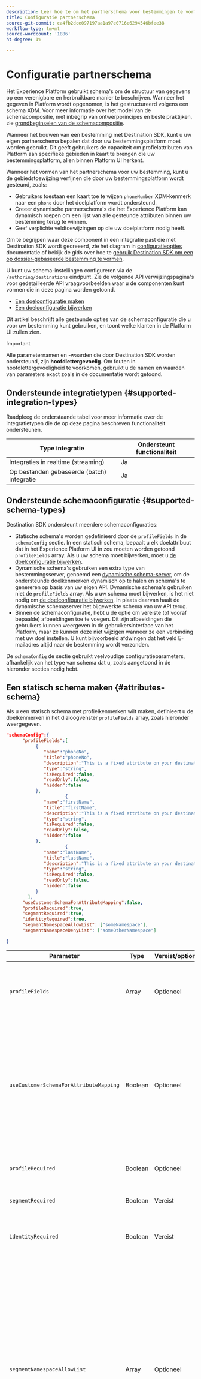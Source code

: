 ```yaml
---
description: Leer hoe te om het partnerschema voor bestemmingen te vormen die met Destination SDK worden gebouwd.
title: Configuratie partnerschema
source-git-commit: ca4fb2dce097197aa1a97e0716e6294546bfee38
workflow-type: tm+mt
source-wordcount: '1886'
ht-degree: 1%

---
```



# Configuratie partnerschema

Het Experience Platform gebruikt schema&#39;s om de structuur van gegevens op een verenigbare en herbruikbare manier te beschrijven. Wanneer het gegeven in Platform wordt opgenomen, is het gestructureerd volgens een schema XDM. Voor meer informatie over het model van de schemacompositie, met inbegrip van ontwerpprincipes en beste praktijken, zie [grondbeginselen van de schemacompositie](../../../../xdm/schema/composition.md).

Wanneer het bouwen van een bestemming met Destination SDK, kunt u uw eigen partnerschema bepalen dat door uw bestemmingsplatform moet worden gebruikt. Dit geeft gebruikers de capaciteit om profielattributen van Platform aan specifieke gebieden in kaart te brengen die uw bestemmingsplatform, allen binnen Platform UI herkent.

Wanneer het vormen van het partnerschema voor uw bestemming, kunt u de gebiedstoewijzing verfijnen die door uw bestemmingsplatform wordt gesteund, zoals:

* Gebruikers toestaan een kaart toe te wijzen `phoneNumber` XDM-kenmerk naar een `phone` door het doelplatform wordt ondersteund.
* Creeer dynamische partnerschema&#39;s die het Experience Platform kan dynamisch roepen om een lijst van alle gesteunde attributen binnen uw bestemming terug te winnen.
* Geef verplichte veldtoewijzingen op die uw doelplatform nodig heeft.

Om te begrijpen waar deze component in een integratie past die met Destination SDK wordt gecreeerd, zie het diagram in [configuratieopties](../configuration-options.md) documentatie of bekijk de gids over hoe te [gebruik Destination SDK om een op dossier-gebaseerde bestemming te vormen](../../guides/configure-file-based-destination-instructions.md#create-server-file-configuration).

U kunt uw schema-instellingen configureren via de `/authoring/destinations` eindpunt. Zie de volgende API verwijzingspagina&#39;s voor gedetailleerde API vraagvoorbeelden waar u de componenten kunt vormen die in deze pagina worden getoond.

* [Een doelconfiguratie maken](../../authoring-api/destination-configuration/create-destination-configuration.md)
* [Een doelconfiguratie bijwerken](../../authoring-api/destination-configuration/update-destination-configuration.md)

Dit artikel beschrijft alle gesteunde opties van de schemaconfiguratie die u voor uw bestemming kunt gebruiken, en toont welke klanten in de Platform UI zullen zien.

>[!IMPORTANT]
>
>Alle parameternamen en -waarden die door Destination SDK worden ondersteund, zijn **hoofdlettergevoelig**. Om fouten in hoofdlettergevoeligheid te voorkomen, gebruikt u de namen en waarden van parameters exact zoals in de documentatie wordt getoond.

## Ondersteunde integratietypen {#supported-integration-types}

Raadpleeg de onderstaande tabel voor meer informatie over de integratietypen die de op deze pagina beschreven functionaliteit ondersteunen.

| Type integratie | Ondersteunt functionaliteit |
|---|---|
| Integraties in realtime (streaming) | Ja |
| Op bestanden gebaseerde (batch) integratie | Ja |

## Ondersteunde schemaconfiguratie {#supported-schema-types}

Destination SDK ondersteunt meerdere schemaconfiguraties:

* Statische schema&#39;s worden gedefinieerd door de `profileFields` in de `schemaConfig` sectie. In een statisch schema, bepaalt u elk doelattribuut dat in het Experience Platform UI in zou moeten worden getoond `profileFields` array. Als u uw schema moet bijwerken, moet u [de doelconfiguratie bijwerken](../../authoring-api/destination-configuration/update-destination-configuration.md).
* Dynamische schema&#39;s gebruiken een extra type van bestemmingsserver, genoemd een [dynamische schema-server](../../authoring-api/destination-server/create-destination-server.md#dynamic-schema-servers), om de ondersteunde doelkenmerken dynamisch op te halen en schema&#39;s te genereren op basis van uw eigen API. Dynamische schema&#39;s gebruiken niet de `profileFields` array. Als u uw schema moet bijwerken, is het niet nodig om [de doelconfiguratie bijwerken](../../authoring-api/destination-configuration/update-destination-configuration.md). In plaats daarvan haalt de dynamische schemaserver het bijgewerkte schema van uw API terug.
* Binnen de schemaconfiguratie, hebt u de optie om vereiste (of vooraf bepaalde) afbeeldingen toe te voegen. Dit zijn afbeeldingen die gebruikers kunnen weergeven in de gebruikersinterface van het Platform, maar ze kunnen deze niet wijzigen wanneer ze een verbinding met uw doel instellen. U kunt bijvoorbeeld afdwingen dat het veld E-mailadres altijd naar de bestemming wordt verzonden.

De `schemaConfig` de sectie gebruikt veelvoudige configuratieparameters, afhankelijk van het type van schema dat u, zoals aangetoond in de hieronder secties nodig hebt.

## Een statisch schema maken {#attributes-schema}

Als u een statisch schema met profielkenmerken wilt maken, definieert u de doelkenmerken in het dialoogvenster `profileFields` array, zoals hieronder weergegeven.

```json
"schemaConfig":{
      "profileFields":[
           {
              "name":"phoneNo",
              "title":"phoneNo",
              "description":"This is a fixed attribute on your destination side that customers can map profile attributes to. For example, the mobilePhone.number value in Experience Platform could be phoneNo on your side.",
              "type":"string",
              "isRequired":false,
              "readOnly":false,
              "hidden":false
           },
                      {
              "name":"firstName",
              "title":"firstName",
              "description":"This is a fixed attribute on your destination side that customers can map profile attributes to. For example, the person.name.firstName value in Experience Platform could be firstName on your side.",
              "type":"string",
              "isRequired":false,
              "readOnly":false,
              "hidden":false
           },
                      {
              "name":"lastName",
              "title":"lastName",
              "description":"This is a fixed attribute on your destination side that customers can map profile attributes to. For example, the person.name.lastName value in Experience Platform could be phoneNo on your side.",
              "type":"string",
              "isRequired":false,
              "readOnly":false,
              "hidden":false
           }
        ],
      "useCustomerSchemaForAttributeMapping":false,
      "profileRequired":true,
      "segmentRequired":true,
      "identityRequired":true,
      "segmentNamespaceAllowList": ["someNamespace"],
      "segmentNamespaceDenyList": ["someOtherNamespace"]

}
```

| Parameter | Type | Vereist/optioneel | Beschrijving |
|---------|----------|------|---|
| `profileFields` | Array | Optioneel | Definieert de array met doelkenmerken die door het doelplatform worden geaccepteerd en waaraan klanten hun profielkenmerken kunnen toewijzen. Wanneer u een `profileFields` -array, u kunt de `useCustomerSchemaForAttributeMapping` parameter volledig. |
| `useCustomerSchemaForAttributeMapping` | Boolean | Optioneel | Hiermee schakelt u het toewijzen van kenmerken vanuit het klantschema in of uit op de kenmerken die u in het dialoogvenster `profileFields` array. <ul><li>Indien ingesteld op `true`, zien gebruikers alleen de bronkolom in het toewijzingsveld. `profileFields` zijn in dit geval niet van toepassing.</li><li>Indien ingesteld op `false`, kunnen gebruikers bronkenmerken vanuit hun schema toewijzen aan de kenmerken die u in het dialoogvenster `profileFields` array.</li></ul> De standaardwaarde is `false`. |
| `profileRequired` | Boolean | Optioneel | Gebruiken `true` als gebruikers de profielkenmerken van het Experience Platform aan douanekenmerken op uw bestemmingsplatform zouden moeten kunnen in kaart brengen. |
| `segmentRequired` | Boolean | Vereist | Deze parameter wordt vereist door Destination SDK en moet altijd worden ingesteld op `true`. |
| `identityRequired` | Boolean | Vereist | Instellen op `true` als gebruikers in staat moeten zijn om een kaart te maken [identiteitstypen](identity-namespace-configuration.md) van Experience Platform naar de kenmerken die u in het dialoogvenster `profileFields` array. |
| `segmentNamespaceAllowList` | Array | Optioneel | Hiermee definieert u specifieke publieksnaamruimten waaruit gebruikers doelgroepen kunnen toewijzen. Gebruik deze parameter om gebruikers van het Platform te beperken om publiek uit slechts de publieksnamespaces uit te voeren die u in de serie bepaalt. Deze parameter kan niet samen met `segmentNamespaceDenyList`.<br> <br> Voorbeeld: `"segmentNamespaceAllowList": ["AudienceManager"]` Hiermee kunnen gebruikers alleen publiek toewijzen vanuit de `AudienceManager` naamruimte naar dit doel. <br> <br> Om gebruikers toe te staan om het even welk publiek naar uw bestemming uit te voeren, kunt u deze parameter negeren. <br> <br> Als beide `segmentNamespaceAllowList` en `segmentNamespaceDenyList` ontbreken in uw configuratie, kunnen de gebruikers slechts publiek uitvoeren dat uit van [Segmenteringsservice](../../../../segmentation/home.md). |
| `segmentNamespaceDenyList` | Array | Optioneel | Beperkt gebruikers van het in kaart brengen van publiek aan de bestemming, van de publieksnamespaces die in de serie worden bepaald. Kan niet samen met `segmentNamespaceAllowed`. <br> <br> Voorbeeld: `"segmentNamespaceDenyList": ["AudienceManager"]` blokkeert gebruikers om het publiek van de `AudienceManager` naamruimte naar dit doel. <br> <br> Om gebruikers toe te staan om het even welk publiek naar uw bestemming uit te voeren, kunt u deze parameter negeren. <br> <br> Als beide `segmentNamespaceAllowed` en `segmentNamespaceDenyList` ontbreken in uw configuratie, kunnen de gebruikers slechts publiek uitvoeren dat uit van [Segmenteringsservice](../../../../segmentation/home.md). <br> <br> Om de uitvoer van alle soorten publiek mogelijk te maken, ongeacht de oorsprong, stelt u `"segmentNamespaceDenyList":[]`. |

{style="table-layout:auto"}

De resulterende ervaring met de gebruikersinterface wordt weergegeven in de onderstaande afbeeldingen.

Wanneer gebruikers de doeltoewijzing selecteren, kunnen ze de velden zien die zijn gedefinieerd in het dialoogvenster `profileFields` array.

![UI-afbeelding die het scherm met doelkenmerken weergeeft.](../../assets/functionality/destination-configuration/select-attributes.png)

Na het selecteren van de attributen, kunnen zij hen in de kolom van het doelgebied zien.

![UI-afbeelding die een statisch doelschema met kenmerken weergeeft](../../assets/functionality/destination-configuration/static-schema-attributes.png)

## Een dynamisch schema maken {#dynamic-schema-configuration}

Destination SDK steunt de verwezenlijking van dynamische partnerschema&#39;s. In tegenstelling tot een statisch schema, gebruikt een dynamisch schema geen `profileFields` array. In plaats daarvan gebruiken dynamische schema&#39;s een dynamische schemaserver die met uw eigen API verbindt van waar het de schemaconfiguratie terugwint.

>[!IMPORTANT]
>
>Voordat u een dynamisch schema maakt, moet u [een dynamische schemaserver maken](../../authoring-api/destination-server/create-destination-server.md#dynamic-schema-servers).

In een dynamische schemeconfiguratie, `profileFields` array wordt vervangen door de `dynamicSchemaConfig` zoals hieronder weergegeven.

```json
"schemaConfig":{
   "dynamicSchemaConfig":{
      "dynamicEnum": {
         "authenticationRule":"CUSTOMER_AUTHENTICATION",
         "destinationServerId":"DYNAMIC_SCHEMA_SERVER_ID",
         "value": "Schema Name",
         "responseFormat": "SCHEMA"
      }
   },
   "profileRequired":true,
   "segmentRequired":true,
   "identityRequired":true
}
```

| Parameter | Type | Vereist/optioneel | Beschrijving |
|---------|----------|------|---|
| `dynamicEnum.authenticationRule` | Tekenreeks | Vereist | Geeft aan hoe [!DNL Platform] klanten verbinden met uw bestemming. Accepteerde waarden zijn `CUSTOMER_AUTHENTICATION`, `PLATFORM_AUTHENTICATION`, `NONE`. <br> <ul><li>Gebruiken `CUSTOMER_AUTHENTICATION` als de klanten van het Platform zich bij uw systeem via om het even welke beschreven authentificatiemethodes aanmelden [hier](customer-authentication.md). </li><li> Gebruiken `PLATFORM_AUTHENTICATION` als er een globaal authentificatiesysteem tussen Adobe en uw bestemming en is [!DNL Platform] de klant te hoeven om geen authentificatiegeloofsbrieven te verstrekken om met uw bestemming te verbinden. In dit geval moet u [een object met referenties maken](../../credentials-api/create-credential-configuration.md) met de Credentials API. </li><li>Gebruiken `NONE` als geen authentificatie wordt vereist om gegevens naar uw bestemmingsplatform te verzenden. </li></ul> |
| `dynamicEnum.destinationServerId` | Tekenreeks | Vereist | De `instanceId` van uw dynamische schemaserver. Deze bestemmingsserver omvat het API eindpunt dat het Experience Platform zal roepen om het dynamische schema terug te winnen. |
| `dynamicEnum.value` | Tekenreeks | Vereist | De naam van het dynamische schema, zoals die in de dynamische configuratie van de schemaserver wordt bepaald. |
| `dynamicEnum.responseFormat` | Tekenreeks | Vereist | Altijd instellen op `SCHEMA` bij het definiëren van een dynamisch schema. |
| `profileRequired` | Boolean | Optioneel | Gebruiken `true` als gebruikers de profielkenmerken van het Experience Platform aan douanekenmerken op uw bestemmingsplatform zouden moeten kunnen in kaart brengen. |
| `segmentRequired` | Boolean | Vereist | Deze parameter wordt vereist door Destination SDK en moet altijd worden ingesteld op `true`. |
| `identityRequired` | Boolean | Vereist | Instellen op `true` als gebruikers in staat moeten zijn om een kaart te maken [identiteitstypen](identity-namespace-configuration.md) van Experience Platform naar de kenmerken die u in het dialoogvenster `profileFields` array. |

{style="table-layout:auto"}

## Vereiste toewijzingen {#required-mappings}

Binnen de schemaconfiguratie, naast uw statisch of dynamisch schema, hebt u de optie om vereiste (of vooraf bepaalde) afbeeldingen toe te voegen. Dit zijn afbeeldingen die gebruikers kunnen weergeven in de gebruikersinterface van het Platform, maar ze kunnen deze niet wijzigen wanneer ze een verbinding met uw doel instellen.

U kunt bijvoorbeeld afdwingen dat het veld E-mailadres altijd naar de bestemming wordt verzonden.

>[!NOTE]
>
>De volgende combinaties van vereiste toewijzingen worden momenteel ondersteund:
>* U kunt een vereist brongebied en een vereist bestemmingsgebied vormen. In dit geval kunnen gebruikers geen van de twee velden bewerken of selecteren en alleen de selectie weergeven.
>* U kunt een vereist bestemmingsgebied slechts vormen. In dit geval kunnen gebruikers een bronveld selecteren om toe te wijzen aan het doel.
>
> Alleen een vereist bronveld configureren is momenteel *niet* ondersteund.

Zie onder twee voorbeelden van een schemaconfiguratie met vereiste afbeeldingen en hoe deze in de afbeeldingsstap van het [gegevens activeren naar workflow voor batchdoelen](../../../ui/activate-batch-profile-destinations.md).


>[!BEGINTABS]

>[!TAB Vereiste bron- en bestemmingstoewijzingen]

In het onderstaande voorbeeld ziet u zowel de vereiste bron- als doeltoewijzingen. Wanneer zowel bron- als doelvelden als vereiste toewijzingen zijn opgegeven, kunnen gebruikers geen van de twee velden selecteren of bewerken en alleen de vooraf gedefinieerde selectie weergeven.

```json
"schemaConfig": {
    "requiredMappingsOnly": true,
    "requiredMappings": [
      {
        "sourceType": "text/x.schema-path",
        "source": "personalEmail.address",
        "destination": "personalEmail.address"
      }
    ] 
}
```

| Parameter | Type | Vereist/optioneel | Beschrijving |
|---|---|---|---|
| `requiredMappingsOnly` | Boolean | Optioneel | Wanneer deze waarde is ingesteld op true, kunnen gebruikers geen andere kenmerken en identiteiten in de activeringsflow toewijzen, behalve de vereiste toewijzingen die u in het dialoogvenster `requiredMappings` array. |
| `requiredMappings.sourceType` | Tekenreeks | Vereist | Geeft het type van de `source` veld. Ondersteunde waarden: <ul><li>`text/x.schema-path`: Gebruik deze waarde als de `source` field is een profielkenmerk van een XDM-schema.</li><li>`text/x.aep-xl`: Gebruik deze waarde als uw `source` Veld wordt gedefinieerd door een reguliere expressie. Voorbeeld: `iif(segmentMembership.ups.aep_seg_id.status==\"exited\", \"1\", \"0\")`</li><li>`text/plain`: Gebruik deze waarde als uw `source` veld wordt gedefinieerd door een macrosjabloon. Momenteel is de enige ondersteunde macrosjabloon `metadata.segment.alias`.</li></ul> |
| `requiredMappings.source` | Tekenreeks | Vereist | Hiermee wordt de waarde van het bronveld aangegeven. Ondersteunde waardetypen: <ul><li>XDM-profielkenmerken. Voorbeeld: `personalEmail.address`. Wanneer uw bronattribuut een XDM profielattribuut is, plaats `sourceType` parameter to `text/x.schema-path`.</li><li>Reguliere expressies. Voorbeeld: `iif(segmentMembership.ups.aep_seg_id.status==\"exited\", \"1\", \"0\")`. Wanneer uw bronattribuut een regelmatige uitdrukking is, plaats `sourceType` parameter to `text/x.aep-xl`.</li><li>Macrosjablonen. Voorbeeld:`metadata.segment.alias`. Wanneer uw bronattribuut een macromalplaatje is, plaats `sourceType` parameter to `text/plain`. Momenteel is de enige ondersteunde macrosjabloon `metadata.segment.alias`.</li></ul> |
| `requiredMappings.destination` | Tekenreeks | Vereist | Hiermee wordt de waarde van het doelveld aangegeven. Wanneer zowel bron- als doelvelden als vereiste toewijzingen zijn opgegeven, kunnen gebruikers geen van de twee velden selecteren of bewerken en alleen de selectie weergeven. |

{style="table-layout:auto"}

Als gevolg hiervan **[!UICONTROL Source field]** en **[!UICONTROL Target field]** secties in de gebruikersinterface van het Platform worden grijs weergegeven.

![Afbeelding van de vereiste toewijzingen in de activeringsstroom van de gebruikersinterface.](../../assets/functionality/destination-configuration/required-mappings-2.png)

>[!TAB Vereiste bestemmingstoewijzing]

In het onderstaande voorbeeld ziet u een vereiste doeltoewijzing. Als alleen het doelveld naar wens is opgegeven, kunnen gebruikers selecteren welk bronveld ernaar moet worden toegewezen.

```json
"schemaConfig": {
    "requiredMappingsOnly": true,
    "requiredMappings": [
      {
        "destination": "identityMap.ExamplePartner_ID",
        "mandatoryRequired": true,
        "primaryKeyRequired": true
      }
    ] 
}
```

| Parameter | Type | Vereist/optioneel | Beschrijving |
|---|---|---|---|
| `requiredMappingsOnly` | Boolean | Optioneel | Wanneer deze waarde is ingesteld op true, kunnen gebruikers geen andere kenmerken en identiteiten in de activeringsflow toewijzen, behalve de vereiste toewijzingen die u in het dialoogvenster `requiredMappings` array. |
| `requiredMappings.destination` | Tekenreeks | Vereist | Hiermee wordt de waarde van het doelveld aangegeven. Wanneer alleen het doelveld wordt opgegeven, kunnen gebruikers een bronveld selecteren om toe te wijzen aan het doel. |
| `mandatoryRequired` | Boolean | Optioneel | Geeft aan of de toewijzing moet worden gemarkeerd als een [mandatory, kenmerk](../../../ui/activate-batch-profile-destinations.md#mandatory-attributes). |
| `primaryKeyRequired` | Boolean | Optioneel | Geeft aan of de toewijzing moet worden gemarkeerd als een [deduplicatiesleutel](../../../ui/activate-batch-profile-destinations.md#deduplication-keys). |

{style="table-layout:auto"}

Als gevolg hiervan **[!UICONTROL Target field]** in de gebruikersinterface van het Platform wordt grijs weergegeven, terwijl de **[!UICONTROL Source field]** is actief en kunnen gebruikers ermee werken. De **[!UICONTROL Mandatory key]** en **[!UICONTROL Deduplication key]** zijn actief en gebruikers kunnen deze niet wijzigen.

![Afbeelding van de vereiste toewijzingen in de activeringsstroom van de gebruikersinterface.](../../assets/functionality/destination-configuration/required-mappings-1.png)

>[!ENDTABS]

## Volgende stappen {#next-steps}

Na het lezen van dit artikel, zou u beter inzicht moeten hebben in welke schematypen door Destination SDK worden gesteund en hoe u uw schema kunt vormen.

Raadpleeg de volgende artikelen voor meer informatie over de andere doelcomponenten:

* [Verificatie door klant](customer-authentication.md)
* [OAuth2-verificatie](oauth2-authentication.md)
* [UI-kenmerken](ui-attributes.md)
* [Gegevensvelden van de klant](customer-data-fields.md)
* [Configuratie naamruimte identiteit](identity-namespace-configuration.md)
* [Ondersteunde toewijzingsconfiguraties](supported-mapping-configurations.md)
* [Levering bestemming](destination-delivery.md)
* [Configuratie van metagegevens voor publiek](audience-metadata-configuration.md)
* [Samenvoegingsbeleid](aggregation-policy.md)
* [Batchconfiguratie](batch-configuration.md)
* [Historische profielkwalificaties](historical-profile-qualifications.md)